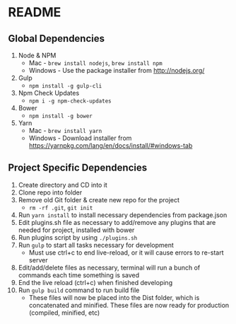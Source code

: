 # README #

## Global Dependencies
1. Node & NPM
	* Mac - `brew install nodejs`, `brew install npm`
	* Windows - Use the package installer from http://nodejs.org/
2. Gulp
	* `npm install -g gulp-cli`
3. Npm Check Updates
	* `npm i -g npm-check-updates`
4. Bower
	* `npm install -g bower`
5. Yarn
	* Mac - `brew install yarn`
	* Windows - Download installer from https://yarnpkg.com/lang/en/docs/install/#windows-tab

## Project Specific Dependencies
1. Create directory and CD into it
2. Clone repo into folder 
3. Remove old Git folder & create new repo for the project
	* `rm -rf .git`, `git init`
4. Run `yarn install` to install necessary dependencies from package.json
5. Edit plugins.sh file as necessary to add/remove any plugins that are needed for project, installed with bower
6. Run plugins script by using `./plugins.sh`
7. Run `gulp` to start all tasks necessary for development
	* Must use ctrl+c to end live-reload, or it will cause errors to re-start server
8. Edit/add/delete files as necessary, terminal will run a bunch of commands each time something is saved
9. End the live reload (ctrl+c) when finished developing
10. Run `gulp build` command to run build file
	* These files will now be placed into the Dist folder, which is concatenated and minified. These files are now ready for production (compiled, minified, etc)